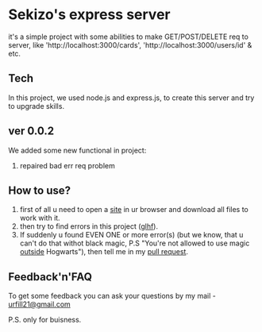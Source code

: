 # Sekizo's express server
it's a simple project with some abilities to make GET/POST/DELETE req to server, like 'http://localhost:3000/cards', 'http://localhost:3000/users/id' & etc.

## Tech
In this project, we used node.js and express.js, to create this server and try to upgrade skills.

## ver 0.0.2
We added some new functional in project:
1. repaired bad err req problem

## How to use?
1. first of all u need to open a [site](https://github.com/Se-ki-zo/P.W.13/tree/dev) in ur browser and download all files to work with it.
2. then try to find errors in this project ([glhf](https://ivan.bessarabov.ru/blog/gl-hf)).
3. If suddenly u found EVEN ONE or more error(s) (but we know, that u can't do that withot black magic, P.S "You're not allowed to use magic [outside](https://harrypotter.fandom.com/f/p/3258895044706340242) Hogwarts"), then tell me in my [pull request](https://docs.github.com/en/github/collaborating-with-issues-and-pull-requests/about-pull-requests).

## Feedback'n'FAQ
To get some feedback you can ask your questions by my mail - urfill21@gmail.com

P.S. only for buisness.
